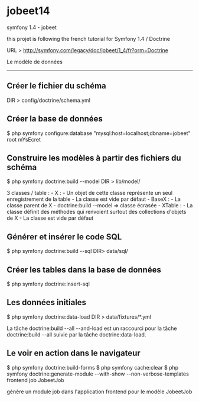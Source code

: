 jobeet14
========

symfony 1.4 - jobeet

this projet is following the french tutorial for Symfony 1.4 / Doctrine

URL > http://symfony.com/legacy/doc/jobeet/1_4/fr?orm=Doctrine 


Le modèle de données
*********************

Créer le fichier du schéma
---------------------------

DIR > config/doctrine/schema.yml


Créer la base de données
------------------------
$ php symfony configure:database "mysql:host=localhost;dbname=jobeet" root mYsEcret


Construire les modèles à partir des fichiers du schéma
-------------------------------------------------------
$ php symfony doctrine:build --model
DIR > lib/model/

3 classes / table : 
	- X : 
		- Un objet de cette classe représente un seul enregistrement de la table
		- La classe est vide par défaut
	- BaseX :
		- La classe parent de X
		- doctrine:build --model => classe écrasée
	- XTable : 
		- La classe définit des méthodes qui renvoient surtout des collections d'objets de X 
		- La classe est vide par défaut


Générer et insérer le code SQL
-------------------------------
$ php symfony doctrine:build --sql
DIR>  data/sql/


Créer les tables dans la base de données
----------------------------------------
$ php symfony doctrine:insert-sql


Les données initiales
---------------------
$ php symfony doctrine:data-load
DIR > data/fixtures/*.yml

La tâche doctrine:build --all --and-load est un raccourci pour 
	la tâche doctrine:build --all suivie par la tâche doctrine:data-load.
	
Le voir en action dans le navigateur
------------------------------------
$ php symfony doctrine:build-forms
$ php symfony cache:clear
$ php symfony doctrine:generate-module --with-show --non-verbose-templates frontend job JobeetJob

génère un module job dans l'application frontend pour le modèle JobeetJob